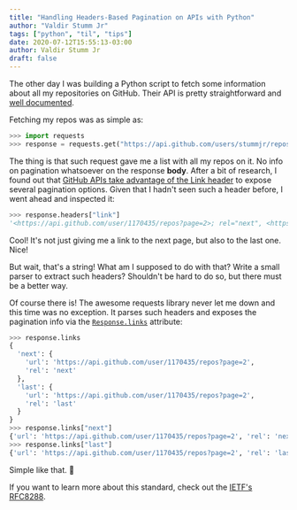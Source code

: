 ```yaml
---
title: "Handling Headers-Based Pagination on APIs with Python"
author: "Valdir Stumm Jr"
tags: ["python", "til", "tips"]
date: 2020-07-12T15:55:13-03:00
author: Valdir Stumm Jr
draft: false
---
```


The other day I was building a Python script to fetch some information about all my repositories on GitHub.
Their API is pretty straightforward and [well documented](https://developer.github.com/v3/).

Fetching my repos was as simple as:

```python
>>> import requests
>>> response = requests.get("https://api.github.com/users/stummjr/repos")
```

The thing is that such request gave me a list with all my repos on it. No info on pagination whatsoever on the response **body**. After a bit of research, I found out that [GitHub APIs take advantage of the Link header](https://developer.github.com/v3/#link-header) to expose several pagination options. Given that I hadn't seen such a header before, I went ahead and inspected it:

```python
>>> response.headers["link"]
'<https://api.github.com/user/1170435/repos?page=2>; rel="next", <https://api.github.com/user/1170435/repos?page=2>; rel="last"'
```

Cool! It's not just giving me a link to the next page, but also to the last one. Nice!

But wait, that's a string! What am I supposed to do with that? Write a small parser to extract such headers? Shouldn't be hard to do so, but there must be a better way.

Of course there is! The awesome requests library never let me down and this time was no exception. It parses such headers and exposes the pagination info via the [`Response.links`](https://2.python-requests.org/en/master/user/advanced/#link-headers) attribute:

```python
>>> response.links
{
  'next': {
    'url': 'https://api.github.com/user/1170435/repos?page=2',
    'rel': 'next'
  },
  'last': {
    'url': 'https://api.github.com/user/1170435/repos?page=2',
    'rel': 'last'
  }
}
>>> response.links["next"]
{'url': 'https://api.github.com/user/1170435/repos?page=2', 'rel': 'next'}
>>> response.links["last"]
{'url': 'https://api.github.com/user/1170435/repos?page=2', 'rel': 'last'}
```

Simple like that. 🙂

If you want to learn more about this standard, check out the [IETF's RFC8288](https://tools.ietf.org/html/rfc8288).